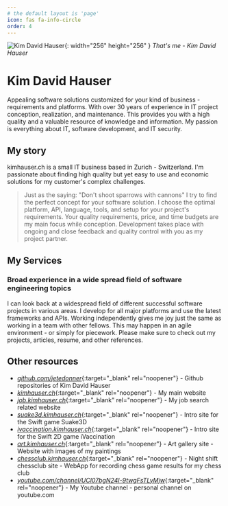 ```yaml
---
# the default layout is 'page'
icon: fas fa-info-circle
order: 4
---
```


![Kim David Hauser](KimDavidHauserRound_326x326.png){: width="256" height="256" }
_That's me - Kim David Hauser_

# Kim David Hauser
Appealing software solutions customized for your kind of business - requirements and platforms. With over 30 years of experience in IT project conception, realization, and maintenance. This provides you with a high quality and a valuable resource of knowledge and information. My passion is everything about IT, software development, and IT security.

## My story
kimhauser.ch is a small IT business based in Zurich - Switzerland. I'm passionate about finding high quality but yet easy to use and economic solutions for my customer's complex challenges.

> Just as the saying: "Don't shoot sparrows with cannons" I try to find the perfect concept for your software solution. I choose the optimal platform, API, language, tools, and setup for your project's requirements. Your quality requirements, price, and time budgets are my main focus while conception. Development takes place with ongoing and close feedback and quality control with you as my project partner. 

## My Services
### Broad experience in a wide spread field of software engineering topics
I can look back at a widespread field of different successful software projects in various areas. I develop for all major platforms and use the latest frameworks and APIs. Working independently gives me joy just the same as working in a team with other fellows. This may happen in an agile environment - or simply for piecework. Please make sure to check out my projects, articles, resume, and other references.

## Other resources
- [_github.com/jetedonner_](https://github.com/jetedonner){:target="_blank" rel="noopener"} - Github repositories of Kim David Hauser
- [_kimhauser.ch_](https://kimhauser.ch){:target="_blank" rel="noopener"} - My main website
- [_job.kimhauser.ch_](https://job.kimhauser.ch){:target="_blank" rel="noopener"} - My job search related website
- [_suake3d.kimhauser.ch_](https://suake3d.kimhauser.ch){:target="_blank" rel="noopener"} - Intro site for the Swift game Suake3D
- [_ivaccination.kimhauser.ch_](https://ivaccination.kimhauser.ch){:target="_blank" rel="noopener"} - Intro site for the Swift 2D game iVaccination
- [_art.kimhauser.ch_](https://art.kimhauser.ch){:target="_blank" rel="noopener"} - Art gallery site - Website with images of my paintings
- [_chessclub.kimhauser.ch_](https://chessclub.kimhauser.ch){:target="_blank" rel="noopener"} - Night shift chessclub site - WebApp for recording chess game results for my chess club
- [_youtube.com/channel/UCl07bgN24I-9twgFsTLyMjw_](https://youtube.com/channel/UCl07bgN24I-9twgFsTLyMjw){:target="_blank" rel="noopener"} - My Youtube channel - personal channel on youtube.com

<!-- - <http://covidfeedback.kimhauser.ch> - COVID-Feedback - Web tool for giving the Swiss government feedback about the COVID management -->